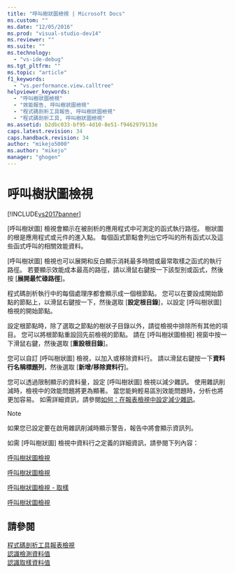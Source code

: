 ```yaml
---
title: "呼叫樹狀圖檢視 | Microsoft Docs"
ms.custom: ""
ms.date: "12/05/2016"
ms.prod: "visual-studio-dev14"
ms.reviewer: ""
ms.suite: ""
ms.technology: 
  - "vs-ide-debug"
ms.tgt_pltfrm: ""
ms.topic: "article"
f1_keywords: 
  - "vs.performance.view.calltree"
helpviewer_keywords: 
  - "呼叫樹狀圖檢視"
  - "效能報告, 呼叫樹狀圖檢視"
  - "程式碼剖析工具報告, 呼叫樹狀圖檢視"
  - "程式碼剖析工具, 呼叫樹狀圖檢視"
ms.assetid: b2dbc033-bf95-4d10-8e51-f9462979133e
caps.latest.revision: 34
caps.handback.revision: 34
author: "mikejo5000"
ms.author: "mikejo"
manager: "ghogen"
---
```

# 呼叫樹狀圖檢視
[!INCLUDE[vs2017banner](../code-quality/includes/vs2017banner.md)]

\[呼叫樹狀圖\] 檢視會顯示在被剖析的應用程式中可測定的函式執行路徑。  樹狀圖的根是應用程式或元件的進入點。  每個函式節點會列出它呼叫的所有函式以及這些函式呼叫的相關效能資料。  
  
 \[呼叫樹狀圖\] 檢視也可以展開和反白顯示消耗最多時間或最常取樣之函式的執行路徑。  若要顯示效能成本最高的路徑，請以滑鼠右鍵按一下該型別或函式，然後按 \[**展開最忙碌路徑**\]。  
  
 程式碼剖析執行中的每個處理序都會顯示成一個根節點。  您可以在要設成開始節點的節點上，以滑鼠右鍵按一下，然後選取 \[**設定根目錄**\]，以設定 \[呼叫樹狀圖\] 檢視的開始節點。  
  
 設定根節點時，除了選取之節點的樹狀子目錄以外，請從檢視中排除所有其他的項目。  您可以將根節點重設回先前檢視的節點。  請在 \[呼叫樹狀圖檢視\] 視窗中按一下滑鼠右鍵，然後選取 \[**重設根目錄**\]。  
  
 您可以自訂 \[呼叫樹狀圖\] 檢視，以加入或移除資料行。  請以滑鼠右鍵按一下**資料行名稱標題列**，然後選取 \[**新增\/移除資料行**\]。  
  
 您可以透過限制顯示的資料量，設定 \[呼叫樹狀圖\] 檢視以減少雜訊。  使用雜訊削減時，檢視中的效能問題將更為顯著。  當您能夠輕易區別效能問題時，分析也將更加容易。  如需詳細資訊，請參閱[如何：在報表檢視中設定減少雜訊](../profiling/how-to-configure-noise-reduction-in-report-views.md)。  
  
> [!NOTE]
>  如果您已設定要在啟用雜訊削減時顯示警告，報告中將會顯示資訊列。  
  
 如需 \[呼叫樹狀圖\] 檢視中資料行之定義的詳細資訊，請參閱下列內容：  
  
 [呼叫樹狀圖檢視](../profiling/call-tree-view-sampling-data.md)  
  
 [呼叫樹狀圖檢視](../profiling/call-tree-view-instrumentation-data.md)  
  
 [呼叫樹狀圖檢視 \- 取樣](../profiling/call-tree-view-dotnet-memory-sampling-data.md)  
  
 [呼叫樹狀圖檢視](../profiling/call-tree-view-contention-data.md)  
  
## 請參閱  
 [程式碼剖析工具報表檢視](../profiling/performance-report-views.md)   
 [認識檢測資料值](../profiling/understanding-instrumentation-data-values.md)   
 [認識取樣資料值](../profiling/understanding-sampling-data-values.md)
